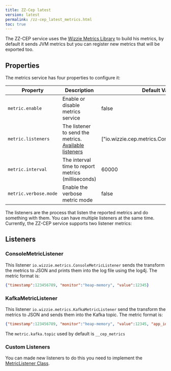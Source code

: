 ```yaml
---
title: ZZ-Cep latest
version: latest
permalink: /zz-cep_latest_metrics.html
toc: true
---
```


The ZZ-CEP service uses the [Wizzie Metrics Library](https://github.com/wizzie-io/metrics-library) to build his metrics, by default it sends JVM metrics but you can register new metrics that will be exported too.

## Properties

The metrics service has four properties to configure it:

| Property   |      Description      |  Default Value |
|----------|---------------|-------|
| `metric.enable` |  Enable or disable metrics service | false|
| `metric.listeners` | The listener to send the metrics. [Available listeners](/zz-cep_{{page.version}}_metrics.html)  |   ["io.wizzie.cep.metrics.ConsoleMetricListener"] |
| `metric.interval` | The interval time to report metrics (milliseconds) |  60000  |
| `metric.verbose.mode`| Enable the verbose metric mode | false |

The listeners are the process that listen the reported metrics and do something with them. You can have multiple listeners at the same time. Currently, the ZZ-CEP service supports two listener metrics:

## Listeners

### ConsoleMetricListener

This listener `io.wizzie.metrics.ConsoleMetricListener` sends the transform the metrics to JSON and prints them into the log file using the log4j. The metric format is:

```json
{"timestamp":123456789, "monitor":"heap-memory", "value":12345}
```

### KafkaMetricListener

This listener `io.wizzie.metrics.KafkaMetricListener` send the transform the metrics to JSON and sends them into the Kafka topic. The metric format is:
```json
{"timestamp":123456789, "monitor":"heap-memory", "value":12345, "app_id":"MY_KAFKA_STREAMS_APP_ID"}
```

The `metric.kafka.topic` used by default is `__cep_metrics`

### Custom Listeners
You can made new listeners to do this you need to implement the [MetricListener Class](https://github.com/wizzie-io/metrics-library/blob/master/src/main/java/io/wizzie/metrics/listeners/MetricListener.java).
